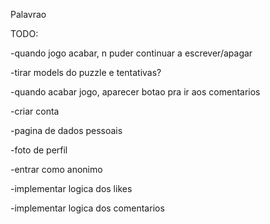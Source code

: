 Palavrao

TODO:

-quando jogo acabar, n puder continuar a escrever/apagar

-tirar models do puzzle e tentativas?

-quando acabar jogo, aparecer botao pra ir aos comentarios

-criar conta

-pagina de dados pessoais

-foto de perfil

-entrar como anonimo

-implementar logica dos likes

-implementar logica dos comentarios